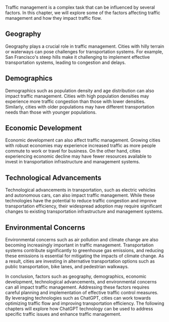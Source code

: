 
Traffic management is a complex task that can be influenced by several factors. In this chapter, we will explore some of the factors affecting traffic management and how they impact traffic flow.

Geography
---------

Geography plays a crucial role in traffic management. Cities with hilly terrain or waterways can pose challenges for transportation systems. For example, San Francisco's steep hills make it challenging to implement effective transportation systems, leading to congestion and delays.

Demographics
------------

Demographics such as population density and age distribution can also impact traffic management. Cities with high population densities may experience more traffic congestion than those with lower densities. Similarly, cities with older populations may have different transportation needs than those with younger populations.

Economic Development
--------------------

Economic development can also affect traffic management. Growing cities with robust economies may experience increased traffic as more people commute to work or travel for business. On the other hand, cities experiencing economic decline may have fewer resources available to invest in transportation infrastructure and management systems.

Technological Advancements
--------------------------

Technological advancements in transportation, such as electric vehicles and autonomous cars, can also impact traffic management. While these technologies have the potential to reduce traffic congestion and improve transportation efficiency, their widespread adoption may require significant changes to existing transportation infrastructure and management systems.

Environmental Concerns
----------------------

Environmental concerns such as air pollution and climate change are also becoming increasingly important in traffic management. Transportation systems contribute significantly to greenhouse gas emissions, and reducing these emissions is essential for mitigating the impacts of climate change. As a result, cities are investing in alternative transportation options such as public transportation, bike lanes, and pedestrian walkways.

In conclusion, factors such as geography, demographics, economic development, technological advancements, and environmental concerns can all impact traffic management. Addressing these factors requires careful planning and implementation of effective traffic control measures. By leveraging technologies such as ChatGPT, cities can work towards optimizing traffic flow and improving transportation efficiency. The following chapters will explore how ChatGPT technology can be used to address specific traffic issues and enhance traffic management.

